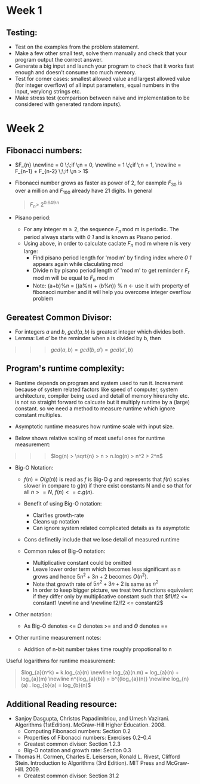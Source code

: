 # Week 1
## Testing:

* Test on the examples from the problem statement.
* Make a few other small test, solve them manually and check that your program output the correct answer. 
* Generate a big input and launch your program to check that it works fast enough and doesn’t consume too much memory. 
* Test for corner cases: smallest allowed value and largest allowed value (for integer overflow) of all input parameters, equal numbers in the input, verylong strings etc.
* Make stress test (comparison between naive and implementation to be considered with generated random inputs).


# Week 2

## Fibonacci numbers: 
* $F_{n} \newline
= 0 \;\;if \;n = 0, \newline
= 1 \;\;if \;n = 1, \newline
= F_{n-1} + F_{n-2} \;\;if \;n > 1$

* Fibonacci number grows as faster as power of 2, for eaxmple $F_{30}$ is over a million and $F_{100}$ already have 21 digits. In general 
  > $F_{n} > ~ 2^{0.649\,n}$

* Pisano period: 
  * For any integer $m≥2$, the sequence $F_{n}$ mod m is periodic. The period always starts with *0 1* and is known as Pisano period. 
  * Using above, in order to calculate caclate $F_{n}$ mod m where n is very large:
    * Find pisano period length for 'mod m' by finding index where *0 1* appears again while claculating mod
    * Divide n by pisano period length of 'mod m' to get reminder r $F_{r}$ mod m will be equal to $F_{n}$ mod m
    * Note:
        (a+b)%n = ((a%n) + (b%n)) % n <- use it with property of fibonacci
        number and it will help you overcome integer overflow problem
## Gereatest Common Divisor:
* For integers $a$ and $b$, $gcd(a,b)$ is greatest integer which divides both. 
* Lemma: Let $a'$ be the reminder when a is divided by b, then 
>>> $gcd(a,b) = gcd(b, a') = gcd(a', b)$

## Program's runtime complexity:
* Runtime depends on program and system used to run it. Increament because of system related factors like speed of computer, system architecture, compiler being used and detail of memory hirerarchy etc. is not so straight forward to calcuate but it multiply runtime by a (large) constant. so we need a method to measure runtime which ignore constant multiples.

* Asymptotic runtime measures how runtime scale with input size. 

* Below shows relative scaling of most useful ones for runtime measurement:
>>> $log(n) > \sqrt{n} > n > n.log(n) > n^2 > 2^n$

* Big-O Notation: 
  * $f(n) = O(g(n))$ is read as $f$ is Big-O $g$ and represents that $f(n)$ scales slower in compare to g(n) if there exist constants N and c so that for all $n >= N$, $f(n) <= c.g(n)$. 
  
  * Benefit of using Big-O notation: 
    * Clarifies growth-rate
    * Cleans up notation
    * Can ignore system related complicated details as its asymptotic
  * Cons definetily include that we lose detail of measured runtime 

  * Common rules of Big-O notation:
    * Multiplicative constant could be omitted 
    * Leave lower order term which becomes less significant as n grows and hence $5n^2 + 3n + 2$ becomes $O(n^2)$.
    * Note that growth rate of $5n^2 + 3n + 2$ is same as $n^2$
    * In order to keep bigger picture, we treat two functions equivalent if they differ only by multiplicative constant such that $f1/f2 <= constant1 \newline and \newline f2/f2 <= constant2$ 

* Other notation: 
  * As Big-O denotes <= $\Omega$ denotes >= and and $\Theta$ denotes ==

* Other runtime measurement notes:
  * Addition of n-bit number takes time roughly propotional to n

Useful logarithms for runtime measurement:
> $log_{a}(n^k) = k.log_{a}(n) \newline
log_{a}(n.m) = log_{a}(n) + log_{a}(m) \newline
n^{log_{a}(b)} = b^{(log_{a}(n)} \newline
log_{n}(a) . log_{b}(a) = log_{b}(n)$

## Additional Reading resource:
* Sanjoy Dasgupta, Christos Papadimitriou, and Umesh Vazirani. Algorithms (1stEdition). McGraw-Hill Higher Education. 2008.
  * Computing Fibonacci numbers: Section 0.2
  * Properties of Fibonacci numbers: Exercises 0.2–0.4
  * Greatest common divisor: Section 1.2.3
  * Big-O notation and growth rate: Section 0.3
* Thomas H. Cormen, Charles E. Leiserson, Ronald L. Rivest, Clifford Stein. Introduction to Algorithms (3rd Edition). MIT Press and McGraw-Hill. 2009.
  * Greatest common divisor: Section 31.2
